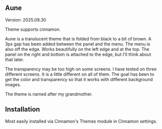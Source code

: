 ## Aune

Version: 2025.08.30

Theme supports cinnamon.

Aune is a translucent theme that is folded from black to a bit of brown. A 3px gap has been added between the panel and the menu. The menu is also off the edge. Works beautifully on the left edge and at the top. The panel on the right and bottom is attached to the edge, but I'll think about that later. 

The transparency may be too high on some screens. I have tested on three different screens. It is a little different on all of them. The goal has been to get the color and transparency so that it works with different background images.

The theme is named after my grandmother.

## Installation

Most easily installed via Cinnamon's Themes module in Cinnamon settings.


